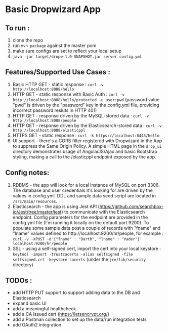 # Basic Dropwizard App
## To run : 
1. clone the repo
2. run ```mvn package``` against the master pom
3. make sure configs are set to reflect your local setup
4. ```java -jar target/dropw-1.0-SNAPSHOT.jar server config.yml```

## Features/Supported Use Cases :
1. Basic HTTP GET - static response : ```curl -v http://localhost:8088/hello```
2. HTTP GET - static response with Basic Auth : ```curl -v http://localhost:8088/hello/protected -u user:pwd``` (password value "pwd" is driven by the "password" key in the config.yml file, providing incorrect password resluts in HTTP 401)
3. HTTP GET - response driven by the MySQL-stored data : ```curl -v http://localhost:8088/people```
4. HTTP GET - response driven by the Elasticsearch-stored data : ```curl -v http://localhost:8088/elasticppl```
5. HTTPS GET - static response : ```curl -k https://localhost:8443/hello```
6. UI support -  there's a CORS filter registered with Dropwizard in the App to suppress the Same Origin Policy. A simple HTML page in the ```drop_ui``` directory demonstrates usage of AngularJS/Ajax and basic Bootstrap styling, making a call to the /elasticppl endpoint exposed by the app.

##  Config notes:
1. RDBMS - the app will look for a local instance of MySQL on port 3306. The database and user credentials it's looking for are driven by the values in config.yml. DDL and sample data seed script are located in ```/src/main/resources```.
2. Elasticsearch - the app is using Jest API (https://github.com/searchbox-io/Jest/tree/master/jest) to communicate with the Elasticsearch endpoint. Config parameters for the endpoint are provided in the config.yml file (I'm running it locally on the default port 9200). To populate some sample data post a couple of records with "fname" and "lname" values defined to http://localhost:9200/hr/people, for example : 
```curl -v -XPOST -d'{"fname" : "Darth", "lname" : "Vader"}' localhost:9200/hr/people```
3. SSL - using a self-signed cert, import the cert into your local keystore : ```keytool -import -trustcacerts -alias selfsigned -file selfsigned.crt -keystore cacerts``` (under the ```jre/lib/security``` directory)  


##  TODOs :
- add HTTP PUT support to support adding data to the DB and Elasticsearch
- expand basic UI 
- add a meaningful healthcheck
- add a CA issued cert (https://letsencrypt.org/)
- add a Postman collection to set up the data/run integration tests
- add OAuth2 integration
